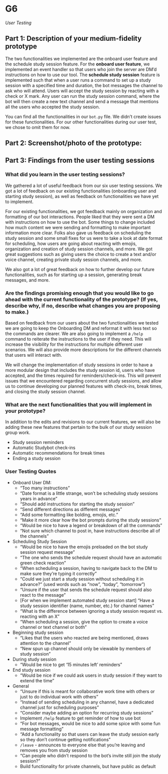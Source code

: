# G6
_User Testing_

## Part 1: Description of your medium-fidelity prototype

The two functionalities we implemented are the onboard user feature and the schedule study session feature. For the **onboard user feature**, we implemented an event handler so that users who join the server are DM’d instructions on how to use our tool. The **schedule study session** feature is implemented such that when a user runs a command to set up a study session with a specified time and duration, the bot messages the channel to ask who will attend. Users will accept the study session by reacting with a check or X mark. Any user can run the study session command, where the bot will then create a new text channel and send a message that mentions all the users who accepted the study session.

You can find all the functionalities in our ```bot.py``` file. We didn’t create issues for these functionalities. For our other functionalities during our user test, we chose to omit them for now.

## Part 2: Screenshot/photo of the prototype:

## Part 3: Findings from the user testing sessions

### What did you learn in the user testing sessions?

We gathered a lot of useful feedback from our six user testing sessions. We got a lot of feedback on our existing functionalities (onboarding user and starting study session), as well as feedback on functionalities we have yet to implement.

For our existing functionalities, we got feedback mainly on organization and formatting of our bot interactions. People liked that they were sent a DM with instructions on how to use the bot. Some things to change included how much content we were sending and formatting to make important information more clear. Folks also gave us feedback on scheduling the study session and some small fixes for us were to take a look at date format for scheduling, how users are going about reacting with emojis, organization and creation of study session channels, and more. We got great suggestions such as giving users the choice to create a text and/or voice channel, creating private study session channels, and more.

We also got a lot of great feedback on how to further develop our future functionalities, such as for starting up a session, generating break messages, and more. 

### Are the findings promising enough that you would like to go ahead with the current functionality of the prototype? (If yes, describe why, if no, describe what changes you are proposing to make.)

Based on feedback from our users about the two functionalities we tested we are going to keep the Onboarding DM and reformat it with less text so the commands are clearer. We are also going to implement a ```/help``` command to reiterate the instructions to the user if they need. This will increase the visibility for the instructions for multiple different user scenarios. We will also provide more descriptions for the different channels that users will interact with.

We will change the implementation of study sessions in order to have a more modular design that includes the study session id, users who have accepted, and the times required for reminders/check-ins. This will prevent issues that we encountered regarding concurrent study sessions, and allow us to continue developing our planned features with check-ins, break times, and closing the study session channel.

### What are the next functionalities that you will implement in your prototype?

In addition to the edits and revisions to our current features, we will also be adding these new features that pertain to the bulk of our study session group work.

* Study session reminders
* Automatic Studybot check-ins
* Automatic recommendations for break times
* Ending a study session

### User Testing Quotes
- Onboard User DM:
  - “Too many instructions”
  - “Date format is a little strange, won’t be scheduling study sessions years in advance”
  - “Should add instructions for starting the study session”
  - “Send different directions as different messages”
  - “Add some formatting like bolding, emojis, etc.”
  - “Make it more clear how the bot prompts during the study sessions”
  - “Would be nice to have a legend or breakdown of all the commands”
  - “Not sure which channel to post in, have instructions describe all of the channels”
- Scheduling Study Session
  - “Would be nice to have the emojis preloaded on the bot study session request message”
  - “The one who sends the schedule request should have an automatic green check reaction”
  - “When scheduling a session, having to navigate back to the DM to make sure they’re typing it correctly”
  - “Could we just start a study session without scheduling it in advance?” (used words such as “now”, “today”, “tomorrow”)
  - “Unsure if the user that sends the schedule request should also react to the message”
  - [For when we implement automated study session start] “Have a study session identifier (name, number, etc.) for channel names”
  - “What is the difference between ignoring a study session request vs. reacting with an X”
  - “When scheduling a session, give the option to create a voice channel or text channel or both”
- Beginning study session
  - “Likes that the users who reacted are being mentioned, draws attention to the channel”
  - “New spun up channel should only be viewable by members of study session”
- During study session
  - “Would be nice to get ‘15 minutes left’ reminders”
- End study session
  - “Would be nice if we could ask users in study session if they want to extend the time”
- General
  - “Unsure if this is meant for collaborative work time with others or just to do individual work with others”
  - “Instead of sending scheduling in any channel, have a dedicated channel just for scheduling purposes”
  - “Consider maybe adding an option for recurring study sessions”
  - Implement ```/help``` feature to get reminder of how to use bot
  - “For bot messages, would be nice to add some spice with some fun message formatting”
  - “Add a functionality so that users can leave the study session early so they don’t continue getting notifications”
  - ```/leave``` - announces to everyone else that you’re leaving and removes you from study session
  - “Can people who didn’t respond to the bot’s invite still join the study session?”
  - Build functionality for private channels, but have public as default

